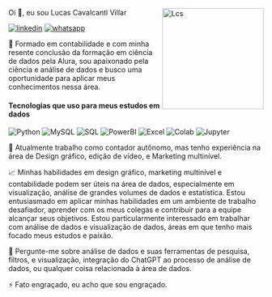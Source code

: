 Oi 👋, eu sou Lucas Cavalcanti Villar <img align="right" alt="Lcs" src="https://github.com/LucasCVillar/LucasCVillar/assets/153968598/72e12d92-a8cd-4ced-a4fc-0be6a4ee4ce6" width="200px" />

[![linkedin](https://img.shields.io/badge/LinkedIn-0077B5?style=for-the-badge&logo=linkedin&logoColor=white%29)](https://www.linkedin.com/in/lucascavalcantivillar/)
[![whatsapp](https://img.shields.io/badge/WhatsApp-25D366?style=for-the-badge&logo=whatsapp&logoColor=white)](https://wa.me/5583981173566)

📜 Formado em contabilidade e com minha resente conclusão da formação em ciência de dados pela Alura,
sou apaixonado pela ciência e análise de dados e busco uma oportunidade para aplicar meus conhecimentos nessa área.

#### Tecnologias que uso para meus estudos em dados

![Python](https://img.shields.io/badge/python-3670A0?style=for-the-badge&logo=python&logoColor=ffdd54)
![MySQL](https://img.shields.io/badge/MySQL-005C84?style=for-the-badge&logo=mysql&logoColor=white)
![SQL](https://img.shields.io/badge/Microsoft_SQL_Server-CC2927?style=for-the-badge&logo=microsoft-sql-server&logoColor=white)
![PowerBI](https://img.shields.io/badge/PowerBI-F2C811?style=for-the-badge&logo=Power%20BI&logoColor=white)
![Excel](https://img.shields.io/badge/Microsoft_Excel-217346?style=for-the-badge&logo=microsoft-excel&logoColor=white)
![Colab](https://img.shields.io/badge/Colab-F9AB00?style=for-the-badge&logo=googlecolab&color=525252)
![Jupyter](https://img.shields.io/badge/Jupyter-F37626.svg?&style=for-the-badge&logo=Jupyter&logoColor=white)

💼 Atualmente trabalho como contador autônomo,
mas tenho experiência na área de Design gráfico,
edição de vídeo, e Marketing multinível.

📈 Minhas habilidades em design gráfico, marketing multinível e contabilidade podem ser úteis
na área de dados, especialmente em visualização, análise de grandes volumes de dados e estatística.
Estou entusiasmado em aplicar minhas habilidades em um ambiente de trabalho desafiador,
aprender com os meus colegas e contribuir para a equipe alcançar seus objetivos.
Estou particularmente interessado em trabalhar com análise de dados e visualização de dados,
áreas em que tenho mais focado meus estudos e paixão.

💬 Pergunte-me sobre análise de dados e suas ferramentas de pesquisa,
filtros, e visualização, integração do ChatGPT ao processo de análise de dados,
ou qualquer coisa relacionada à área de dados.

⚡ Fato engraçado, eu acho que sou engraçado.
